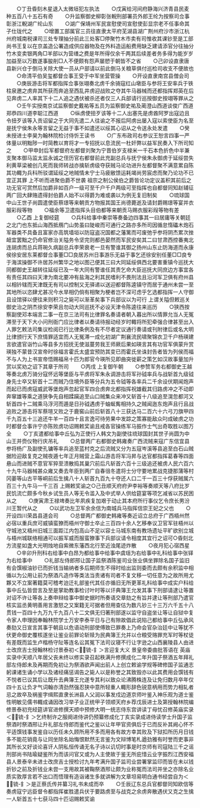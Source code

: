 <!-- { "loadSidebar": true } -->
　　○丁丑昏刻木星退入太微垣犯左执法
　　○戊寅给河间府静海兴济青县民麦种五百八十五石有奇
　　○升监察御史柳彰张輗刑部署员外郎王纶为按察司佥事彰浙江輗湖广纶山东
　　○湖广保靖州军民宣慰使司宣慰使彭显宗老不任事命其子仕珑代之
　　○增置工部属官三员往直隶太平府芜湖县湖广荆州府沙市浙江杭州府城南税课司三处专理抽分前此三处客□停聚竹木市卖有司惟收其课钞至是工部尚书王复以在京盖造公署造成供应器物及在外料造运船费用缺乏建请添官分往抽分竹木变卖银两角□羊部以为营缮之费是年所得仅余千两其后续差者务多得为能岁岁加益至以万数遂事朘削□人不便颇有怨声屡愬于朝皆不之省
　　○己卯设直隶唐县新兴仓于倒马关除大使一员从户部请以前此倒马关粮草俱付巡检司收支不便故也
　　○命清平伯吴玺都督佥事王受于中军坐营管操
　　○开设直隶南宫县僧会司
　　○庚辰游击将军都指挥佥事张翊奏北虏千余骑寇红山墩臣与参将王安率兵于铁柱泉邀之虏弃其所获而奔追至西乱井虏迎战败之夺其牛马器械而还都指挥郑英在后见奔虏二人率其下十二人追之遇伏被杀还者仅三人兵部请行巡按御史按翊等罪从之
　　○壬午实授南京试监察御史戴祐等五员为监察御史祐及蔺澄山西道谈俊广西道郑恭四川道李聪江西道
　　○纵虏使扭歹该等十二人出塞先是虏酋阿罗出寇边且令扭歹该等入贡诏留之于大同先遣二人往谕之不报后阿虏出屡入寇以索使臣为名至是抚宁侯朱永等言留之无益于事不如遣还以绥其心诏从之令送永处发遣
　　○癸未授进士李昊为翰林院检讨侍忻王读书
　　○广东布政司右参议王恕言四事一严体量以明黜陟一时简教以育将才一专招抚以息流民一杜奸弊以益军民奏入下所司知之
　　○甲申封后军都督府左都督刘聚为宁晋伯岁支禄米一千石本色折色中半兼支聚本御马监太监永诚之侄历官右都督前此充副总兵与抚宁侯朱永御虏于延绥尝失利黄草梁被创几死而我师转战亦擒斩虏级夺获贼马论功进升左都督聚不满意累自陈其功輙为兵科所驳谓延绥之地贼情未宁士马疲敝馈运耗竭尚劳宸虑而聚乃论功不已宜正其罪  上不听而进聚伯爵不世袭  祖宗之制公侯伯之爵皆论功定议盖积其前后之功无官可赏然后加爵非如百户一级可至千户千户两级可至指挥也自都督同知赵辅征两广回大肆赂遗得封伯爵人始不以得爵为难或袭以为例无复旧制矣
　　○琉球国中山王世子尚圆遣使臣蔡璟等来朝贡方物报其国王尚德薨逝及请封爵赐璟等宴并衣服彩叚等物
　　○福余等卫遣指挥头目伯都等来朝贡马赐衣服彩叚等物有差
　　○乙酉  上复御经筵
　　○兵科给事中秦崇等奏备边四事其一曰居庸等关朝廷之北门也东抵山海西抵鴈门山势虽曰陡峻而可通行之路亦多所司因循怠惰礧木炮石军器类不具备且富家亦高筑墙垣以防寇盗况国都之藩篱而可废弛乎参将阴杰累次挫衄宜罢黜之仍命官修治关隘务令坚完则都邑晏然而军民安矣其二曰甘肃西控番夷北连胡虏而总兵蒋琬久病副总兵李荣衰老一旦有警谁其御之扬州山东止防海道而永康侯徐安居东莱都督佥事董□□良居苏州日事游乐无益于事乞还徐安别任董□□良专于海滨操御不许居苏州繁华之地以图己便其三曰大同延绥俱西北要害重镇今巡抚大同都御史王越转往延绥已及一年大同有警谁任其责乞命大臣巡抚大同庶边方事宜各有责任其四曰天津为南北要冲有盐海之利其民嗜利不畏刑法且沿河军卫俱有府州县以相钤辖而天津既无有司以控制又无驿递以送迎都督陈逵镇守而居于通州未尝一至其地所以恣肆尤甚况今水旱相仍倘有相聚为梗者岂不深可虑乎乞选都指挥一人守御且设馆驿以便往来则积习之毙可以渐革矣事下兵部议以为可行  上谓关隘但敕巡关御史治之阴杰徐安李荣且勿动大同巡抚不必设天津令陈逵往来巡历
　　○狭西按察副使邓本端言二事一在京三法司有比律罪名奏请者朝入暮出所以情罪允当人无冤滞至于天下大小问刑衙门应比律者以奏请待报动经岁时輙将所犯牵强合律甚至出入人罪乞敕法司集议检阅已行比律条例及有不尽者定议通行奏请或刊附律后或名大明比律颁行天下庶情罪适宜而人无冤滞一成化初湖广荆襄流民啸聚锦衣卫千户杨瑛建言欲遣官诣竹山等县多方招抚无使滋蔓劳我王师厥后果如瑛言其有功官军俱蒙升赏瑛独不蒙昔汉宣帝时徐福言霍氏太盛宜预防其变已而霍氏坐诛封告者皆为列侯而福不与人为上书宣帝悟赐福帛十匹为郎官今瑛所见即曲突徙薪之策乞如汉故事量加升赏以奖劝之诏下其章于所司
　　○丙戌  上复御午朝
　　○参赞军务右都御史王越等奏北虏万骑分寇怀远等堡臣与平虏将军朱永调游击将军孙钺率兵与战斩首九级钺身先士卒又斩首十二而贼乃住境外臣等分兵为五令钺等各率兵二千余设伏期闻炮声而起已而虏寇威武等堡炮声忽起官军四合虏奔北都指挥祝雄截其归路虏冲之不动即奔窜雄等乘之道狭争先自相蹂躏追至山口贼集众来冲又斩首十八级追至滉忽都河又斩首四十二贼乘马浮河而遁是日孙钺遇虏于蚰蜒觜相持久之贼闻迤东炮声且行且战追败之游击将军蔡瑄又败之于鹿窖山前后斩首八十三获达马二百六十六弓刀旗甲四千九百五十三追还牛羊一百四十且言逸可待劳果中发踪之策寡能敌众叼成破虏之功时都督佥事许宁亦陈败虏功诏赐敕奖谕且戒各官操练军马振作士气出奇取胜以图万全
　　○丁亥遣都给事中丘弘为正使行人韩文为副使往琉球国封其世子尚圆为中山王并赍仪物行庆吊礼
　　○总督两广右都御史韩雍奏广西流贼来寇广东信宜县参将杨广及副使孔镛等率兵追至蓝村克之后流贼又分为五寇岑溪等县追至白石山贼据险迎敌复克之贼夜遁七年正月贼营上霜山游击将军冯昇与达官都指挥葛春等四面悬山而进贼不意官军猝至溃散捣其巢穴前后凡斩首六百十三级追还被虏人民六百六十九牛马器械甚众雍又奏去年臣到两广自春徂冬遣将士分守要地累战克捷那蒲等村冈蒌等山古平等峒前后生擒八十人斩首九百九十夺还人口二千一百三十俘获贼属六百三十九牛马一千三百  上赐敕奖谕之○己丑顺天府府尹李裕等奏顺天等八府比岁民饥流亡颇多今秋乡试生员人等无令滥入及中式举人供给筵宴等项乞减省以苏民困从之
　　○庚寅肃王禄埤奏比年夙疾复加艰于动止其本府所行事仪乞令庶长男汾川王暂代从之
　　○以武功左卫军余余信为南城兵马指挥信崇王妃之父也
　　○开设四川荣昌县道会司
　　○总督两广都御史韩雍等奏近诏立总府于广西梧州然必宿以重兵庶可威镇蛮獠而梧州守御士卒止三百四十余人乞移奉议卫官军驻梧州以守城池又梧州旧城三面距江内包高山不足以容士马城东南有教场遗址平旷欲别立城与梧州城联络相通可以振军威而服蛮獠事下兵部议请令相度其宜行之诏可○昏刻北方流星如盏大光明烛地自紫微东藩西北行至近浊尾迹炸散
　　○夜月犯心宿西星
　　○辛卯升刑科右给事中白昂为都给事中给事中虞瑶为右给事中礼科给事中张铎为右给事中
　　○礼部左侍郎邢让国子监祭酒陈鉴司业张业俱坐罪除名国子监旧有会馔椒油钞已而折钱当输纳者多后期师生不得时给出监则委而去颇有余积监中相循以为公用让前为祭酒凡造作等类法当责诸有司者不复文移一切任意为之故所用尤夥又不立案著籍莫可稽考迨迁礼部鉴代其任亦循旧无所更革礼科给事中成实户科给事中丘弘皆尝言及至是掌助教事检讨叶时等以讦典簿王允发其事下刑部请逮让等置对诏不许让等各上奏申辩给事中御史据时所奏语交章劾之有旨并逮让等刑部乃遣官核实监丞黄明善用言激怒之又案籍无可据者但用查估为数凡钞三十三万六千五十八贯钱一百四十九万九千九百八十二文俱无归著刑部遂以监守自盗坐让等让自狱中复令家人申理因奉翰林院学士万安李泰平日与己有隙故倡此说陷己都给事中丘弘承风奏劾又日宣言其事于朝且以危语动刑部使傅致已罪奏上乃命会官杂治廷中让等犹不伏更命御史覆核遂坐让鉴业前罪论斩赎为民典簿王允并以仓粮受赂罪充军时等杖徒有差既而监生卢楷杨守阯等连名讼其冤下法司议寝不行让字逊之山西襄陵县人由进士改庶吉士授翰林检讨景泰初＜锍-釒＞言迎复大义  景皇帝委曲批答语在  英庙实录中天顺八年居父丧未终以修实录召起秩满升修撰成化二年升国子祭酒五年拜礼部左侍郎未及再期而免初让为祭酒欲声闻出前人上创立敕谕学规等碑修国子监通志躬课诸生诵小学以及诸经痛惩谒告之毙人以是称誉之其致毁亦以此其费用会馔钱有不悦者已议其后让既升去典簿王允遂专其利以致众论沸腾株连及让免归数月卒年仅四十五让负才气词翰亦清劲然强忍狭中意所轻重人輙形辞色锐意柄用而势力相轧者忌之故卒及祸鉴字缉熙直隶长洲县人父润以事发戍边道京师叶鉴入神乐观为道士鉴性明敏见儒书輙成诵因改习举子业正统甲子领顺天府乡荐戊辰进士及第授翰林院编修景泰初充经筵讲官进修撰天顺中预修大明一统志侍东宫讲读丁母忧召修英庙实录＜锍-釒＞乞终制许之服阕进侍讲仍预纂修成化丁亥实录成进侍读学士升国子监祭酒时祭酒邢让升礼部左侍郎而鉴代之鉴以让年甲官资俱后于已而反补其阙心怀不平适馔钱事发鉴自以历任未久顾所用不多而用各有故方幸其败及下狱扣所历月日钱多不能花销竟与让同坐除名始悔恨默然无言鉴为文辩博笔札遒劲雅有时誉而吏事非其所长又好谈论喜讦人阴私恒传诵无名子诗以讥切时事是时京师有司寇陆三千之谣刑部尚书陆瑜疑鉴所为而该问官又或为人主使故于鉴无所庇惜云业字振烈江西安福县人景泰辛未进士改庶吉士授检讨九年考满升国子监司业尝署掌监印而皆在未以钱折钞之前及折钱业未尝一支用故其被鞠祭酒邢让颇为业称冤而法司并坐之亦除名业质实敦厚言若不出口而悟理有造诣诸生多就讲解为文章坦易明白通书经尝自为＜锍-釒＞是正蔡氏传并纂习礼书未成而卒
　　○壬辰辽东总兵官都督同知欧信等奏虏寇宁远臣督令都指挥崔胜遣兵伏于要路虏至与战克之余虏奔散遇伏又克之生擒一人斩首五十七获马四十匹诏赐敕奖谕

